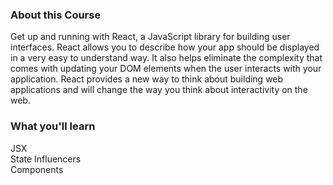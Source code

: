 ### About this Course
Get up and running with React, a JavaScript library for building user interfaces. React allows you to describe how your app should be displayed in a very easy to understand way. It also helps eliminate the complexity that comes with updating your DOM elements when the user interacts with your application. React provides a new way to think about building web applications and will change the way you think about interactivity on the web.  

### What you'll learn
JSX  
State Influencers  
Components  
